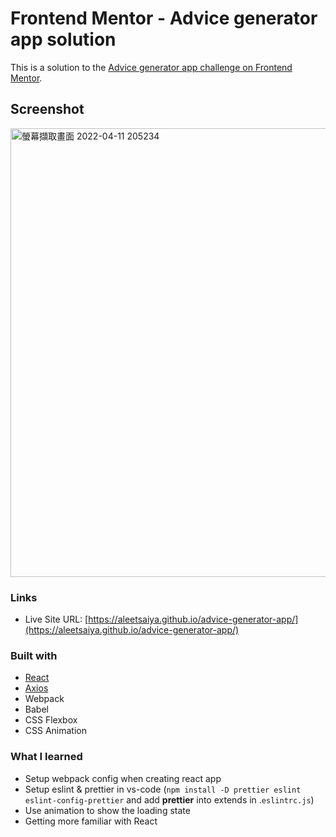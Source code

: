 # Frontend Mentor - Advice generator app solution

This is a solution to the [Advice generator app challenge on Frontend Mentor](https://www.frontendmentor.io/challenges/advice-generator-app-QdUG-13db). 

## Screenshot

<img width="718" alt="螢幕擷取畫面 2022-04-11 205234" src="https://user-images.githubusercontent.com/67775387/162743302-89a01038-4b1b-4189-a652-441d0f3ecab4.png">


### Links

- Live Site URL: [https://aleetsaiya.github.io/advice-generator-app/](https://aleetsaiya.github.io/advice-generator-app/)

### Built with

- [React](https://zh-hant.reactjs.org/)
- [Axios](https://axios-http.com/)
- Webpack
- Babel
- CSS Flexbox
- CSS Animation

### What I learned
- Setup webpack config when creating react app
- Setup eslint & prettier in vs-code (`npm install -D prettier eslint eslint-config-prettier` and add **prettier** into extends in .`eslintrc.js`)
- Use animation to show the loading state
- Getting more familiar with React
